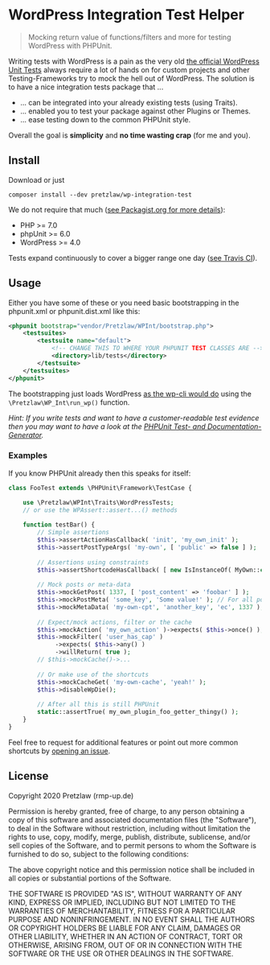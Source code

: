 # WordPress Integration Test Helper

> Mocking return value of functions/filters and more for testing WordPress with PHPUnit.

Writing tests with WordPress is a pain as the very old
[the official WordPress Unit Tests](https://make.wordpress.org/core/handbook/testing/automated-testing/phpunit/)
always require a lot of hands on for custom projects
and other Testing-Frameworks try to mock the hell out of WordPress.
The solution is to have a nice integration tests package that ...

- ... can be integrated into your already existing tests (using Traits).
- ... enabled you to test your package against other Plugins or Themes.
- ... ease testing down to the common PHPUnit style.

Overall the goal is **simplicity** and **no time wasting crap** (for me and you).

## Install

Download or just

    composer install --dev pretzlaw/wp-integration-test

We do not require that much
([see Packagist.org for more details](https://packagist.org/packages/pretzlaw/wp-integration-test)):

- PHP >= 7.0
- phpUnit >= 6.0
- WordPress >= 4.0

Tests expand continuously to cover a bigger range one day
([see Travis CI](https://travis-ci.org/pretzlaw/wp-integration-test)).


## Usage

Either you have some of these or you need basic bootstrapping
in the phpunit.xml or phpunit.dist.xml like this:

```xml
<phpunit bootstrap="vendor/Pretzlaw/WPInt/bootstrap.php">
	<testsuites>
		<testsuite name="default">
		    <!-- CHANGE THIS TO WHERE YOUR PHPUNIT TEST CLASSES ARE -->
			<directory>lib/tests</directory>
		</testsuite>
	</testsuites>
</phpunit>
```

The bootstrapping just loads WordPress
[as the wp-cli would do](https://github.com/wp-cli/wp-cli/blob/master/php/wp-cli.php)
using the `\Pretzlaw\WP_Int\run_wp()` function.


*Hint: If you write tests and want to have a customer-readable test evidence
then you may want to have a look at the
[PHPUnit Test- and Documentation-Generator](https://github.com/pretzlaw/phpunit-docgen).*


### Examples

If you know PHPUnit already then this speaks for itself:

```php
class FooTest extends \PHPUnit\Framework\TestCase {

    use \Pretzlaw\WPInt\Traits\WordPressTests;
    // or use the WPAssert::assert...() methods 
    
    function testBar() {
        // Simple assertions
        $this->assertActionHasCallback( 'init', 'my_own_init' );
        $this->assertPostTypeArgs( 'my-own', [ 'public' => false ] );
        
        // Assertions using constraints
        $this->assertShortcodeHasCallback( [ new IsInstanceOf( MyOwn::class ), 'some_method' ], 'my_shortcode_here' );
        
        // Mock posts or meta-data
        $this->mockGetPost( 1337, [ 'post_content' => 'foobar' ] );
        $this->mockPostMeta( 'some_key', 'Some value!' ); // For all posts
        $this->mockMetaData( 'my-own-cpt', 'another_key', 'ec', 1337 ); // Just for ID 1337
        
        // Expect/mock actions, filter or the cache
        $this->mockAction( 'my_own_action' )->expects( $this->once() );
        $this->mockFilter( 'user_has_cap' )
             ->expects( $this->any() )
             ->willReturn( true );
        // $this->mockCache()->...
        
        // Or make use of the shortcuts
        $this->mockCacheGet( 'my-own-cache', 'yeah!' );
        $this->disableWpDie();
        
        // After all this is still PHPUnit
        static::assertTrue( my_own_plugin_foo_getter_thingy() );
    }
}
```

Feel free to request for additional features or point out more common shortcuts
by [opening an issue](https://github.com/pretzlaw/wp-integration-test/issues).


## License

Copyright 2020 Pretzlaw (rmp-up.de)

Permission is hereby granted, free of charge, to any person obtaining a copy of this software
and associated documentation files (the "Software"), to deal in the Software without restriction,
including without limitation the rights to use, copy, modify, merge, publish, distribute, sublicense,
and/or sell copies of the Software, and to permit persons to whom the Software is furnished to do so,
subject to the following conditions:

The above copyright notice and this permission notice shall be included in all copies
or substantial portions of the Software.

THE SOFTWARE IS PROVIDED "AS IS", WITHOUT WARRANTY OF ANY KIND, EXPRESS OR IMPLIED,
INCLUDING BUT NOT LIMITED TO THE WARRANTIES OF MERCHANTABILITY, FITNESS FOR A PARTICULAR PURPOSE
AND NONINFRINGEMENT.
IN NO EVENT SHALL THE AUTHORS OR COPYRIGHT HOLDERS BE LIABLE FOR ANY CLAIM, DAMAGES OR OTHER LIABILITY,
WHETHER IN AN ACTION OF CONTRACT, TORT OR OTHERWISE, ARISING FROM, OUT OF
OR IN CONNECTION WITH THE SOFTWARE OR THE USE OR OTHER DEALINGS IN THE SOFTWARE.
